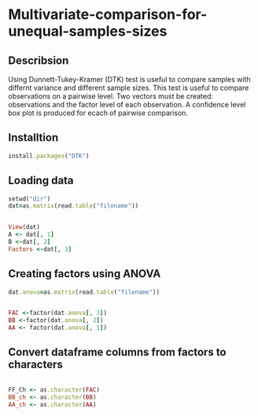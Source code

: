 # Multivariate-comparison-for-unequal-samples-sizes

## Describsion

Using Dunnett-Tukey-Kramer (DTK) test is useful to compare samples with differnt variance and different sample sizes. This test is useful to compare observations on a pairwise level. Two vectors must be created: observations and the factor level of each observation. A confidence level box plot is produced for ecach of pairwise comparison. 

## Installtion 

```ruby
install.packages("DTK")

```

## Loading  data
```ruby
setwd("dir")
dat=as.matrix(read.table("filename"))


View(dat)
A <- dat[, 1]
B <-dat[, 2]
Factors <-dat[, 3]
```
##  Creating factors using ANOVA
```ruby
dat.anova=as.matrix(read.table("filename"))


FAC <-factor(dat.anova[, 3])
BB <-factor(dat.anova[, 2])
AA <- factor(dat.anova[, 1])

```

## Convert dataframe columns from factors to characters
 ```ruby
 
FF_Ch <- as.character(FAC)
BB_ch <- as.character(BB)
AA_ch <- as.character(AA)

```





